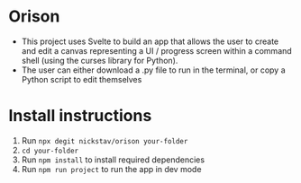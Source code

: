 # Orison
- This project uses Svelte to build an app that allows the user to create and edit a canvas representing a  UI / progress screen within a command shell (using the curses library for Python).
- The user can either download a .py file to run in the terminal, or copy a Python script to edit themselves

# Install instructions
1. Run `npx degit nickstav/orison your-folder`
2. `cd your-folder`
3. Run `npm install` to install required dependencies
4. Run `npm run project` to run the app in dev mode